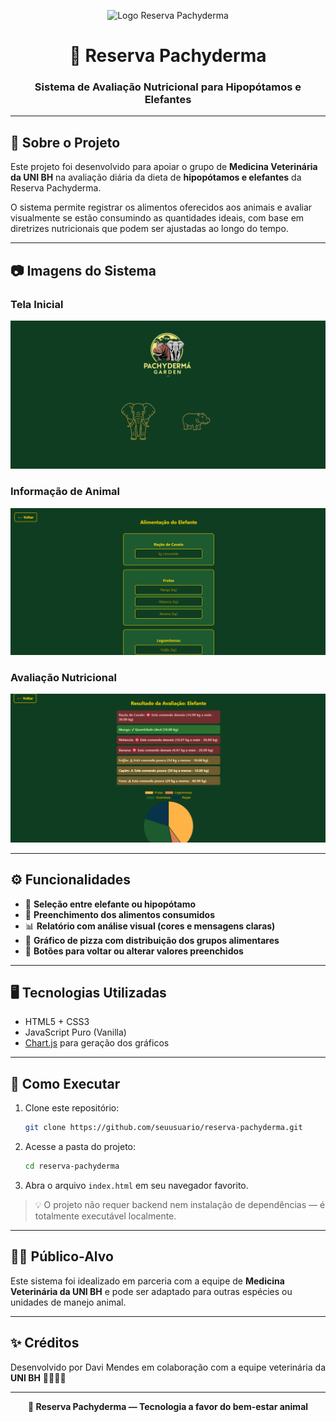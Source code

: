 
<p align="center">
  <img src="img/logo.jpg" alt="Logo Reserva Pachyderma" width="300">
</p>

<h1 align="center">🌿 Reserva Pachyderma</h1>
<h3 align="center">Sistema de Avaliação Nutricional para Hipopótamos e Elefantes</h3>

---

## 🧠 Sobre o Projeto

Este projeto foi desenvolvido para apoiar o grupo de **Medicina Veterinária da UNI BH** na avaliação diária da dieta de **hipopótamos e elefantes** da Reserva Pachyderma.

O sistema permite registrar os alimentos oferecidos aos animais e avaliar visualmente se estão consumindo as quantidades ideais, com base em diretrizes nutricionais que podem ser ajustadas ao longo do tempo.

---

## 📷 Imagens do Sistema

### Tela Inicial
<img src="img/screenshots/tela-inicial.png" alt="Tela Inicial" width="600">

### Informação de Animal
<img src="img/screenshots/selecao-animal.png" alt="Seleção de Animal" width="600">

### Avaliação Nutricional
<img src="img/screenshots/avaliacao.png" alt="Resultado da Avaliação" width="600">

---

## ⚙️ Funcionalidades

- 🐘 **Seleção entre elefante ou hipopótamo**
- 🧾 **Preenchimento dos alimentos consumidos**
- 📊 **Relatório com análise visual (cores e mensagens claras)**
- 🥗 **Gráfico de pizza com distribuição dos grupos alimentares**
- 🔄 **Botões para voltar ou alterar valores preenchidos**

---

## 🖥️ Tecnologias Utilizadas

- HTML5 + CSS3
- JavaScript Puro (Vanilla)
- [Chart.js](https://www.chartjs.org/) para geração dos gráficos

---

## 🚀 Como Executar

1. Clone este repositório:
   ```bash
   git clone https://github.com/seuusuario/reserva-pachyderma.git
   ```
2. Acesse a pasta do projeto:
   ```bash
   cd reserva-pachyderma
   ```
3. Abra o arquivo `index.html` em seu navegador favorito.

> 💡 O projeto não requer backend nem instalação de dependências — é totalmente executável localmente.

---

## 🧑‍🔬 Público-Alvo

Este sistema foi idealizado em parceria com a equipe de **Medicina Veterinária da UNI BH** e pode ser adaptado para outras espécies ou unidades de manejo animal.

---

## ✨ Créditos

Desenvolvido por Davi Mendes em colaboração com a equipe veterinária da **UNI BH** 🧑‍⚕️🐘🦛

---

<p align="center">
  <strong>🌿 Reserva Pachyderma — Tecnologia a favor do bem-estar animal</strong>
</p>
